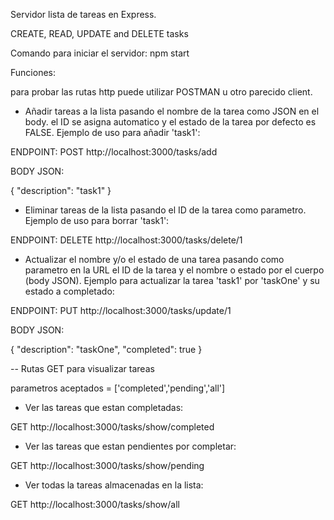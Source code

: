 Servidor lista de tareas en Express.

CREATE, READ, UPDATE and DELETE tasks

Comando para iniciar el servidor: npm start

Funciones:

para probar las rutas http puede utilizar POSTMAN u otro parecido client.

- Añadir tareas a la lista pasando el nombre de la tarea como JSON en el body. el ID se asigna automatico y el estado de la tarea por defecto es FALSE. Ejemplo de uso para añadir 'task1':

ENDPOINT:
POST http://localhost:3000/tasks/add

BODY JSON:

{
    "description": "task1"
}

- Eliminar tareas de la lista pasando el ID de la tarea como parametro. Ejemplo de uso para borrar 'task1':

ENDPOINT:
DELETE http://localhost:3000/tasks/delete/1

- Actualizar el nombre y/o el estado de una tarea pasando como parametro en la URL el ID de la tarea y el nombre o estado por el cuerpo (body JSON). Ejemplo para actualizar la tarea 'task1' por 'taskOne' y su estado a completado:

ENDPOINT:
PUT http://localhost:3000/tasks/update/1

BODY JSON:

{
    "description": "taskOne",
    "completed": true
}

-- Rutas GET para visualizar tareas

parametros aceptados = ['completed','pending','all']

- Ver las tareas que estan completadas:

GET http://localhost:3000/tasks/show/completed

- Ver las tareas que estan pendientes por completar:

GET http://localhost:3000/tasks/show/pending

- Ver todas la tareas almacenadas en la lista:

GET http://localhost:3000/tasks/show/all
